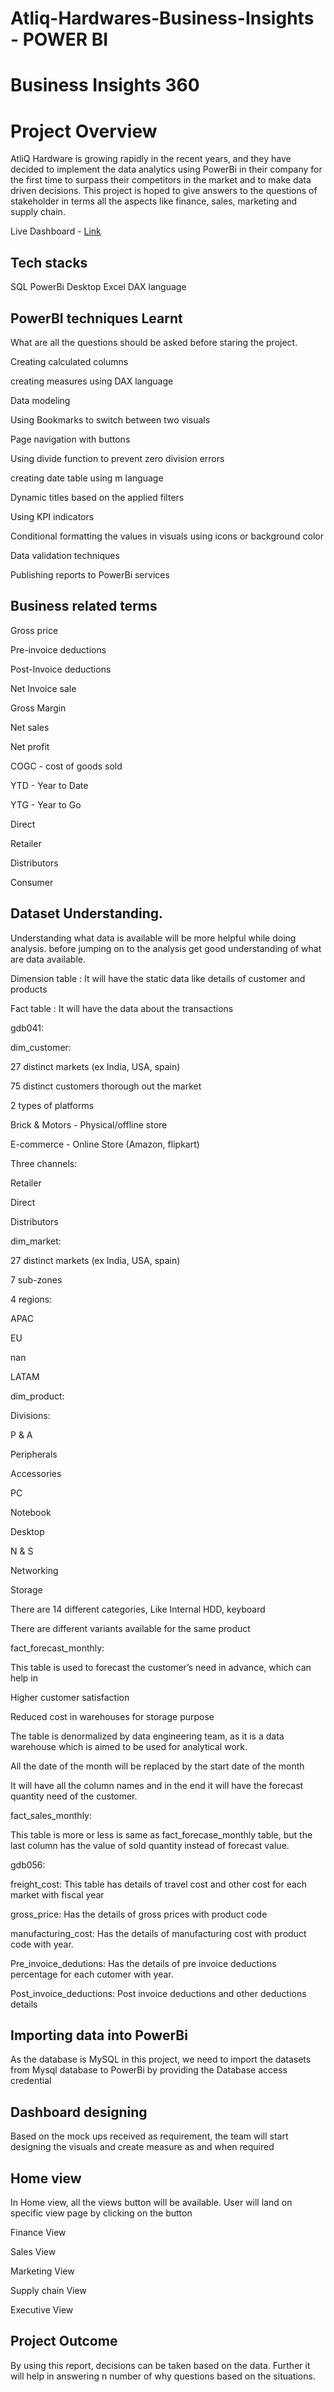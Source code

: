 
# Atliq-Hardwares-Business-Insights - POWER BI

# Business Insights 360

# Project Overview

AtliQ Hardware is growing rapidly in the recent years, and they have decided to implement the data analytics using PowerBi in their company for the first time to surpass their competitors in the market and to make data driven decisions. This project is hoped to give answers to the questions of stakeholder in terms all the aspects like finance, sales, marketing and supply chain.

Live Dashboard - [Link](https://www.novypro.com/project/business-insights---360)


## Tech stacks

SQL
PowerBi Desktop
Excel
DAX language
## PowerBI techniques Learnt
What are all the questions should be asked before staring the project.

Creating calculated columns

creating measures using DAX language

Data modeling

Using Bookmarks to switch between two visuals

Page navigation with buttons

Using divide function to prevent zero division errors

creating date table using m language

Dynamic titles based on the applied filters

Using KPI indicators

Conditional formatting the values in visuals using icons or background color

Data validation techniques

Publishing reports to PowerBi services
## Business related terms

Gross price

Pre-invoice deductions

Post-Invoice deductions

Net Invoice sale

Gross Margin

Net sales

Net profit

COGC - cost of goods sold

YTD - Year to Date

YTG - Year to Go

Direct

Retailer

Distributors

Consumer
## Dataset Understanding.

Understanding what data is available will be more helpful while doing analysis. before jumping on to the analysis get good understanding of what are data available.


Dimension table : It will have the static data like details of customer and products

Fact table : It will have the data about the transactions

gdb041:

dim_customer:

27 distinct markets (ex India, USA, spain)

75 distinct customers thorough out the market

2 types of platforms

Brick & Motors - Physical/offline store

E-commerce - Online Store (Amazon, flipkart)

Three channels:

Retailer

Direct

Distributors

dim_market:

27 distinct markets (ex India, USA, spain)

7 sub-zones

4 regions:

APAC

EU

nan

LATAM

dim_product:

Divisions:

P & A

Peripherals

Accessories

PC

Notebook

Desktop

N & S

Networking

Storage

There are 14 different categories, Like Internal HDD, keyboard

There are different variants available for the same product

fact_forecast_monthly:

This table is used to forecast the customer’s need in advance, which can help in

Higher customer satisfaction

Reduced cost in warehouses for storage purpose

The table is denormalized by data engineering team, as it is a data warehouse which is aimed to be used for analytical work.

All the date of the month will be replaced by the start date of the month

It will have all the column names and in the end it will have the forecast quantity need of the customer.

fact_sales_monthly:

This table is more or less is same as fact_forecase_monthly table, but the last column has the value of sold quantity instead of forecast value.

gdb056:

freight_cost:
This table has details of travel cost and other cost for each market with fiscal year

gross_price:
Has the details of gross prices with product code

manufacturing_cost:
Has the details of manufacturing cost with product code with year.

Pre_invoice_dedutions:
Has the details of pre invoice deductions percentage for each cutomer with year.

Post_invoice_deductions:
Post invoice deductions and other deductions details
## Importing data into PowerBi

As the database is MySQL in this project, we need to import the datasets from Mysql database to PowerBi by providing the Database access credential
## Dashboard designing

Based on the mock ups received as requirement, the team will start designing the visuals and create measure as and when required
## Home view

In Home view, all the views button will be available. User will land on specific view page by clicking on the button

Finance View

Sales View

Marketing View

Supply chain View

Executive View

## Project Outcome

By using this report, decisions can be taken based on the data. Further it will help in answering n number of why questions based on the situations.